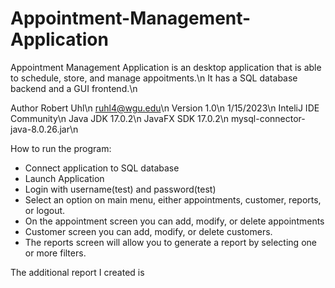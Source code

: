 # Appointment-Management-Application
Appointment Management Application is an desktop application that is able to schedule, store, and manage appoitments.\n 
It has a SQL database backend and a GUI frontend.\n

Author Robert Uhl\n
ruhl4@wgu.edu\n
Version 1.0\n
1/15/2023\n
InteliJ IDE Community\n
Java JDK 17.0.2\n
JavaFX SDK 17.0.2\n
mysql-connector-java-8.0.26.jar\n

How to run the program:
- Connect application to SQL database
- Launch Application
- Login with username(test) and password(test)
- Select an option on main menu, either appointments, customer, reports, or logout.
- On the appointment screen you can add, modify, or delete appointments
- Customer screen you can add, modify, or delete customers.
- The reports screen will allow you to generate a report by selecting one or more filters.


The additional report I created is 
